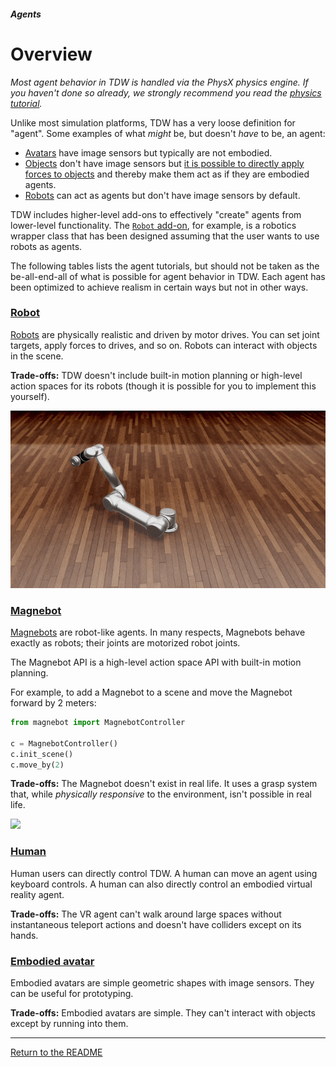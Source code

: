 ##### Agents

# Overview

*Most agent behavior in TDW is handled via the PhysX physics engine. If you haven't done so already, we strongly recommend you read the [physics tutorial](../physx/overview.md).*

Unlike most simulation platforms, TDW has a very loose definition for "agent". Some examples of what *might* be, but doesn't *have* to be, an agent:

- [Avatars](../core_concepts/avatars.md) have image sensors but typically are not embodied.
- [Objects](../core_concepts/objects.md) don't have image sensors but [it is possible to directly apply forces to objects](../physx/forces.md) and thereby make them act as if they are embodied agents.
- [Robots](../robots/overview.md) can act as agents but don't have image sensors by default.

TDW includes higher-level add-ons to effectively "create" agents from lower-level functionality. The [`Robot` add-on](../../python/add_ons/robot.md), for example, is a robotics wrapper class that has been designed assuming that the user wants to use robots as agents.

The following tables lists the agent tutorials, but should not be taken as the be-all-end-all of what is possible for agent behavior in TDW. Each agent has been optimized to achieve realism in certain ways but not in other ways.

### [Robot](../robots/overview.md)

[Robots](../robots/overview.md) are physically realistic and driven by motor drives. You can set joint targets, apply forces to drives, and so on. Robots can interact with objects in the scene.

**Trade-offs:** TDW doesn't include built-in motion planning or high-level action spaces for its robots (though it is possible for you to implement this yourself).

![](images/ur5.gif)

### [Magnebot](https://github.com/alters-mit/magnebot)

[Magnebots](https://github.com/alters-mit/magnebot) are robot-like agents. In many respects, Magnebots behave exactly as robots; their joints are motorized robot joints.

The Magnebot API is a high-level action space API with built-in motion planning.   

 For example, to add a Magnebot to a scene and move the Magnebot forward by 2 meters:

```python
from magnebot import MagnebotController

c = MagnebotController()
c.init_scene()
c.move_by(2)
```

**Trade-offs:** The Magnebot doesn't exist in real life. It uses a grasp system that, while *physically responsive* to the environment, isn't possible in real life.

![](images/reach_high.gif)

### [Human](../humans/overview.md)

Human users can directly control TDW. A human can move an agent using keyboard controls. A human can also directly control an embodied virtual reality agent.

**Trade-offs:** The VR agent can't walk around large spaces without instantaneous teleport actions and doesn't have colliders except on its hands.

### [Embodied avatar](../embodied_avatars/embodied_avatar.md)

Embodied avatars are simple geometric shapes with image sensors. They can be useful for prototyping.

**Trade-offs:** Embodied avatars are simple. They can't interact with objects except by running into them.

***

[Return to the README](../../../README.md)